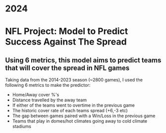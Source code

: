 # 2024

# NFL Project: Model to Predict Success Against The Spread

## Using 6 metrics, this model aims to predict teams that will cover the spread in NFL games

Taking data from the 2014-2023 season (~2800 games), I used the following 6 metrics to make the predictor:
* Home/Away cover %'s
* Distance travelled by the away team
* If either of the teams went to overtime in the previous game
* The historic cover rate of each teams spread (+6,-3 etc)
* The gap between games paired with a Win/Loss in the previous game
* Teams that play in domes/hot climates going away to cold climate stadiums

